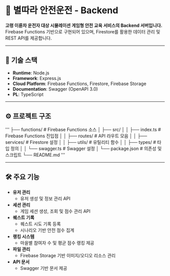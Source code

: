 # 🚀 별따라 안전운전 - Backend

**고령 이륜차 운전자 대상 시뮬레이션 게임형 안전 교육 서비스의 Backend 서버입니다.**  
Firebase Functions 기반으로 구현되어 있으며, Firestore를 활용한 데이터 관리 및 REST API를 제공합니다.

---

## 📂 기술 스택

- **Runtime**: Node.js
- **Framework**: Express.js
- **Cloud Platform**: Firebase Functions, Firestore, Firebase Storage
- **Documentation**: Swagger (OpenAPI 3.0)
- **PL**: TypeScript

---

## ⚙️ 프로젝트 구조
'''
├── functions/                  # Firebase Functions 소스
│   ├── src/
│   │   ├── index.ts            # Firebase Functions 진입점
│   │   ├── routes/             # API 라우트 모음
│   │   ├── services/           # Firestore 설정
│   │   ├── utils/              # 유틸리티 함수
│   │   ├── types/              # 타입 정의
│   │   └── swagger.ts          # Swagger 설정
│   └── package.json            # 의존성 및 스크립트
└── README.md
'''


---

## 🛠️ 주요 기능

- **유저 관리**
  - 유저 생성 및 정보 관리 API
- **세션 관리**
  - 게임 세션 생성, 조회 및 점수 관리 API
- **퀘스트 기록**
  - 퀘스트 시도 기록 등록
  - 시나리오 기반 안전 점수 집계
- **랭킹 시스템**
  - 마을별 참여자 수 및 평균 점수 랭킹 제공
- **파일 관리**
  - Firebase Storage 기반 이미지/오디오 리소스 관리
- **API 문서**
  - Swagger 기반 문서 제공

